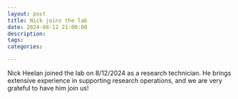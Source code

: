```yaml
---
layout: post
title: Nick joins the lab
date: 2024-08-12 21:00:00
description:
tags: 
categories:

---
```

Nick Heelan joined the lab on 8/12/2024 as a research technician. He brings extensive experience in supporting research operations, and we are very grateful to have him join us!